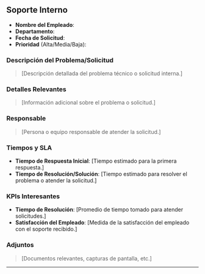 ## Soporte Interno
- **Nombre del Empleado**: 
- **Departamento**: 
- **Fecha de Solicitud**: 
- **Prioridad** (Alta/Media/Baja): 

### Descripción del Problema/Solicitud
> [Descripción detallada del problema técnico o solicitud interna.]

### Detalles Relevantes
> [Información adicional sobre el problema o solicitud.]

### Responsable
> [Persona o equipo responsable de atender la solicitud.]

### Tiempos y SLA
- **Tiempo de Respuesta Inicial**: [Tiempo estimado para la primera respuesta.]
- **Tiempo de Resolución/Solución**: [Tiempo estimado para resolver el problema o atender la solicitud.]

### KPIs Interesantes
- **Tiempo de Resolución**: [Promedio de tiempo tomado para atender solicitudes.]
- **Satisfacción del Empleado**: [Medida de la satisfacción del empleado con el soporte recibido.]

### Adjuntos
> [Documentos relevantes, capturas de pantalla, etc.]

---

